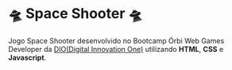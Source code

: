 #  🛸 Space Shooter 🛸

Jogo Space Shooter desenvolvido no Bootcamp Órbi Web Games Developer da 
[DIO(Digital Innovation One)](web.dio.me) utilizando **HTML**, **CSS** e **Javascript**.
